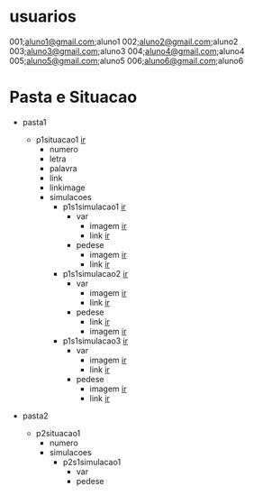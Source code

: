 # usuarios

001;aluno1@gmail.com;aluno1
002;aluno2@gmail.com;aluno2
003;aluno3@gmail.com;aluno3
004;aluno4@gmail.com;aluno4
005;aluno5@gmail.com;aluno5
006;aluno6@gmail.com;aluno6



# Pasta e Situacao

- pasta1
  - p1situacao1 [ir](https://drive.google.com/open?id=1dmHS7j3QQYmPJ1iQU7D6VRKmLqWN_tnIgHmF8PpLZ3s)
    - numero
    - letra
    - palavra
    - link
    - linkimage
    - simulacoes
      - p1s1simulacao1 [ir](https://drive.google.com/open?id=1KOpyeLli9JeaT4AYkFL4AhtODzOugPalcSYV7I4xCTA)
        - var
          - imagem [ir](https://drive.google.com/open?id=1go4qo40kNf0pUl7JliDnyG2A_fQxGLU0)
          - link [ir](https://drive.google.com/open?id=1rFH759mOl9dvufacN0o7A-8hQnjgKeMf6-Y-wXLcGgo)
        - pedese
          - imagem [ir](https://drive.google.com/open?id=1j5EQ1nIQUTqwoDqrir6x9sOrTtgJFCWo)
          - link [ir](https://drive.google.com/open?id=1jKD7UdvLMI0VydU6ewyNgvIhf3ntvU4hPi9dBw2qLKA)
      - p1s1simulacao2 [ir](https://drive.google.com/open?id=1gLxj2w2uSnJ2tIAFx3Rb1PCv6bGFs3e30CIBcZtkI-I)
        - var
          - imagem [ir](https://drive.google.com/open?id=1kCOSEoWPduL7WDAD1pKznhsagz0oDiJb)
          - link [ir](https://drive.google.com/open?id=18gzqYhz4yPqKR-W5vAiYuk3yrtnfuqQBp_1xbViGGzQ)
        - pedese
          - link [ir](https://drive.google.com/open?id=1GhbNl47QBiShgCHPojE0-1OkyPESSsA6nkzebKp2Doc)
          - imagem [ir](https://drive.google.com/open?id=10Kvm25y_clLAsmiH4bobSfKsphxNPnUg)
      - p1s1simulacao3 [ir](https://docs.google.com/document/d/1ZO1kaqsTuLqEi_rJnjHEzMW26b2EXapUp-913aAO1t0/edit?usp=sharing)
        - var
          - imagem [ir](https://drive.google.com/file/d/1aaPeKUH--M9QKg6YhsnUIoHEbm7dZjnS/view?usp=sharing)
          - link [ir](https://docs.google.com/document/d/19rzmtzz89wQZ3vGIHS7zAc3xyfUY4zy90hz9aZmBdKs/edit?usp=sharing)
        - pedese
          - imagem [ir](https://drive.google.com/file/d/1aOsHK5bvpxfPRvuib4iYNbiAk6uDVZ_x/view?usp=sharing)
          - link [ir](https://docs.google.com/document/d/1-KTWJSBcE7tYfcHgdY00QpcPWEskUw0Hoey0VOmWQG0/edit?usp=sharing)

- pasta2
  - p2situacao1
    - numero
    - simulacoes
      - p2s1simulacao1
        - var
        - pedese

# 


